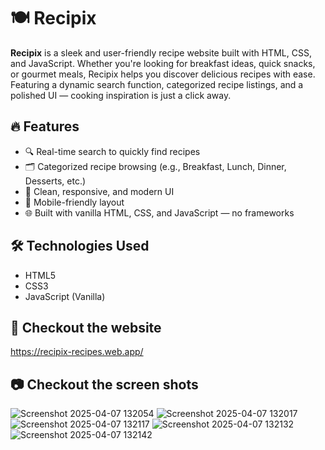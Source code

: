 # 🍽️ Recipix

**Recipix** is a sleek and user-friendly recipe website built with HTML, CSS, and JavaScript. Whether you're looking for breakfast ideas, quick snacks, or gourmet meals, Recipix helps you discover delicious recipes with ease. Featuring a dynamic search function, categorized recipe listings, and a polished UI — cooking inspiration is just a click away.

## 🔥 Features

- 🔍 Real-time search to quickly find recipes
- 🗂️ Categorized recipe browsing (e.g., Breakfast, Lunch, Dinner, Desserts, etc.)
- 💅 Clean, responsive, and modern UI
- 📱 Mobile-friendly layout
- 🌐 Built with vanilla HTML, CSS, and JavaScript — no frameworks

## 🛠️ Technologies Used

- HTML5
- CSS3
- JavaScript (Vanilla)

## 🚀 Checkout the website
https://recipix-recipes.web.app/

## 📷 Checkout the screen shots
![Screenshot 2025-04-07 132054](https://github.com/user-attachments/assets/195bfcda-b681-448d-a1ff-96d63169f208)
![Screenshot 2025-04-07 132017](https://github.com/user-attachments/assets/816e9954-7825-4951-8e27-7b8db2bba45a)
![Screenshot 2025-04-07 132117](https://github.com/user-attachments/assets/2fef18f9-f878-4ae2-9697-69c376e7485c)
![Screenshot 2025-04-07 132132](https://github.com/user-attachments/assets/c610461e-f87c-4094-be91-58e19289d405)
![Screenshot 2025-04-07 132142](https://github.com/user-attachments/assets/47cf15ed-e24c-4806-be04-7e3415bee0a7)


